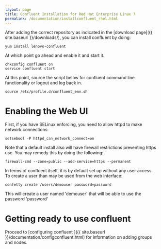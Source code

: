 ```yaml
---
layout: page
title: Confluent Installation for Red Hat Enterprise Linux 7
permalink: /documentation/installconfluent_rhel.html
---
```


After adding the correct repository as indicated in the [download page]({{ site.baseurl }}/downloads/), you can install confluent by doing:

    yum install lenovo-confluent

At which point go ahead and enable it and start it.

    chkconfig confluent on
    service confluent start

At this point, source the script below for confluent command line functionality or logout and log back in. 

    source /etc/profile.d/confluent_env.sh

# Enabling the Web UI

First, if you have SELinux enforcing, you need to allow httpd to make network
connections:

    setsebool -P httpd_can_network_connect=on

Note that a default install also will have firewall restrictions preventing
https use.  You may remedy this by doing the following:

    firewall-cmd --zone=public --add-service=https --permanent

In terms of confluent itself, it is by default set up without any user access.  To create a user than may be used from the web interface:

    confetty create /users/demouser password=password

This will create a user named 'demouser' that will be able to use the password 'password'

# Getting ready to use confluent
 
Proceed to [configuring confluent ]({{ site.baseurl }}/documentation/configconfluent.html) for information on
adding groups and nodes.
